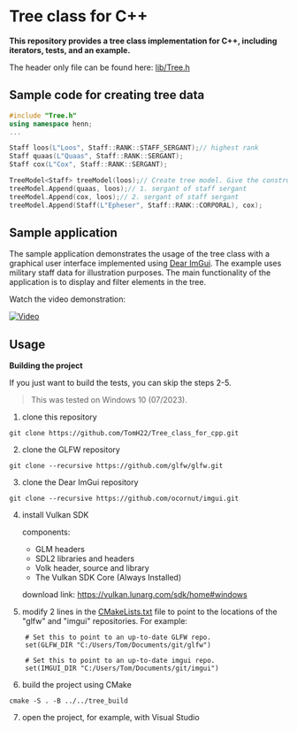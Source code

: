 # Tree class for C++
**This repository provides a tree class implementation for C++, including iterators, tests, and an example.**

The header only file can be found here: [lib/Tree.h](/lib/Tree.h)

## Sample code for creating tree data ##
```C++
#include "Tree.h"
using namespace henn;
...

Staff loos(L"Loos", Staff::RANK::STAFF_SERGANT);// highest rank
Staff quaas(L"Quaas", Staff::RANK::SERGANT);
Staff cox(L"Cox", Staff::RANK::SERGANT);

TreeModel<Staff> treeModel(loos);// Create tree model. Give the constructor also root element.
treeModel.Append(quaas, loos);// 1. sergant of staff sergant
treeModel.Append(cox, loos);// 2. sergant of staff sergant
treeModel.Append(Staff(L"Epheser", Staff::RANK::CORPORAL), cox);
```
## Sample application ##
The sample application demonstrates the usage of the tree class with a graphical user interface implemented using [Dear ImGui](https://github.com/ocornut/imgui). The example uses military staff data for illustration purposes. The main functionality of the application is to display and filter elements in the tree.

Watch the video demonstration: 

[![Video](https://img.youtube.com/vi/whSA_vjmbig/0.jpg)](https://www.youtube.com/watch?v=whSA_vjmbig)


## Usage
**Building the project**

If you just want to build the tests,  you can skip the steps 2-5.

>This was tested on Windows 10 (07/2023).

1. clone this repository
```
git clone https://github.com/TomH22/Tree_class_for_cpp.git
```
2. clone the GLFW repository
```
git clone --recursive https://github.com/glfw/glfw.git
```
3. clone the Dear ImGui repository
```
git clone --recursive https://github.com/ocornut/imgui.git
```
4. install Vulkan SDK

   components:

   - GLM headers
   - SDL2 libraries and headers
   - Volk header, source and library
   - The Vulkan SDK Core (Always Installed)
  
   download link: https://vulkan.lunarg.com/sdk/home#windows

5. modify 2 lines in the [CMakeLists.txt](CMakeLists.txt) file to point to the locations of the "glfw" and "imgui" repositories. For example: 
```
    # Set this to point to an up-to-date GLFW repo.
    set(GLFW_DIR "C:/Users/Tom/Documents/git/glfw")

    # Set this to point to an up-to-date imgui repo.
    set(IMGUI_DIR "C:/Users/Tom/Documents/git/imgui")
```
6. build the project using CMake
```
cmake -S . -B ../../tree_build
```
7. open the project, for example, with Visual Studio
